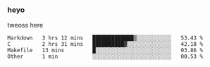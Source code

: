 ### heyo
tweoss here

<!--START_SECTION:waka-->

```text
Markdown   3 hrs 12 mins   █████████████▒░░░░░░░░░░░   53.43 %
C          2 hrs 31 mins   ██████████▓░░░░░░░░░░░░░░   42.18 %
Makefile   13 mins         █░░░░░░░░░░░░░░░░░░░░░░░░   03.86 %
Other      1 min           ░░░░░░░░░░░░░░░░░░░░░░░░░   00.53 %
```

<!--END_SECTION:waka-->

<!--
**Tweoss/tweoss** is a ✨ _special_ ✨ repository because its `README.md` (this file) appears on your GitHub profile.

Here are some ideas to get you started:

- 🔭 I’m currently working on ...
- 🌱 I’m currently learning ...
- 👯 I’m looking to collaborate on ...
- 🤔 I’m looking for help with ...
- 💬 Ask me about ...
- 📫 How to reach me: ...
- 😄 Pronouns: ...
- ⚡ Fun fact: ...
-->
